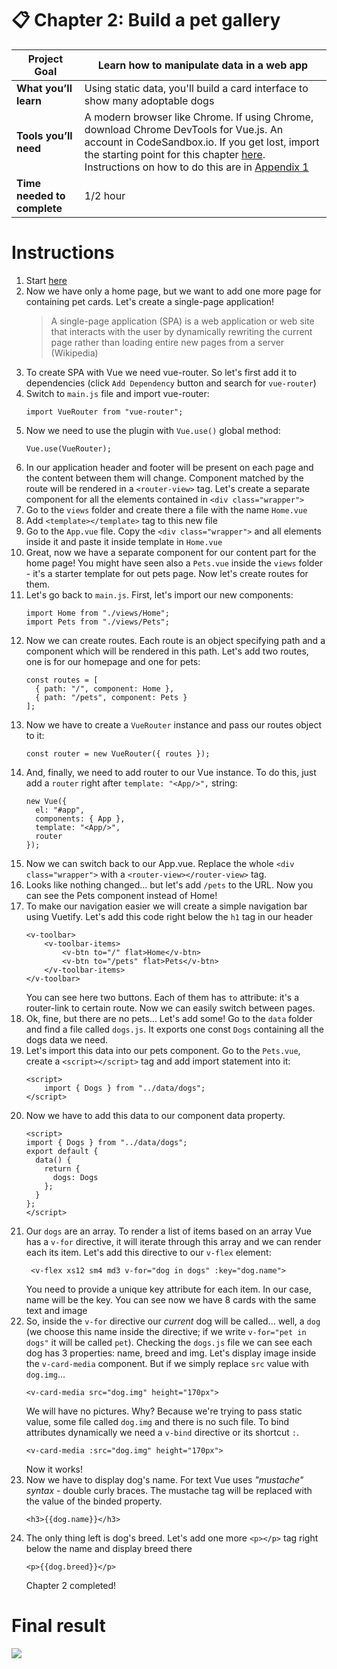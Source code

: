 # 📋 Chapter 2: Build a pet gallery

| **Project Goal** | Learn how to manipulate data in a web app                                                                                                                                   |
| --------------------------- | ------------------------------------------------------------------------------------------------------------------------------------------------------------------------------------------------ |
| **What you’ll learn**       | Using static data, you'll build a card interface to show many adoptable dogs                                                                                             |
| **Tools you’ll need**       | A modern browser like Chrome. If using Chrome, download Chrome DevTools for Vue.js. An account in CodeSandbox.io. If you get lost, import the starting point for this chapter [here](https://github.com/VueVixens/projects/tree/master/chapter-1-end). Instructions on how to do this are in [Appendix 1](appendix_1.md) |
| **Time needed to complete** | 1/2 hour                                                                                                                                                                                     |

# Instructions
1. Start [here](https://codesandbox.io/s/9yn26prmko)
2. Now we have only a home page, but we want to add one more page for containing pet cards. Let's create a single-page application!
    > A single-page application (SPA) is a web application or web site that interacts with the user by dynamically rewriting the current page rather than loading entire new pages from a server
    > (Wikipedia)
3. To create SPA with Vue we need vue-router. So let's first add it to dependencies (click `Add Dependency` button and search for `vue-router`)
4. Switch to `main.js` file and import vue-router:
    ```
    import VueRouter from "vue-router";
    ```
5. Now we need to use the plugin with `Vue.use()` global method:
    ```
    Vue.use(VueRouter);
    ```
6. In our application header and footer will be present on each page and the content between them will change. Component matched by the route will be rendered in a `<router-view>` tag. Let's create a separate component for all the elements contained in `<div class="wrapper">`
7. Go to the `views` folder and create there a file with the name `Home.vue`
8. Add `<template></template>` tag to this new file
9. Go to the `App.vue` file. Copy the `<div class="wrapper">` and all elements inside it and paste it inside template in `Home.vue`
10. Great, now we have a separate component for our content part for the home page! You might have seen also a `Pets.vue` inside the `views` folder - it's a starter template for out pets page. Now let's create routes for them.
11. Let's go back to `main.js`. First, let's import our new components:
    ```
    import Home from "./views/Home";
    import Pets from "./views/Pets";
    ```
12. Now we can create routes. Each route is an object specifying path and a component which will be rendered in this path. Let's add two routes, one is for our homepage and one for pets:
    ```
    const routes = [
      { path: "/", component: Home },
      { path: "/pets", component: Pets }
    ];
    ```
13. Now we have to create a `VueRouter` instance and pass our routes object to it:
    ```
    const router = new VueRouter({ routes });
    ```
14. And, finally, we need to add router to our Vue instance. To do this, just add a `router` right after `template: "<App/>",` string:
    ```
    new Vue({
      el: "#app",
      components: { App },
      template: "<App/>",
      router
    });
    ```
15. Now we can switch back to our App.vue. Replace the whole `<div class="wrapper">` with a `<router-view></router-view>` tag.
16. Looks like nothing changed... but let's add `/pets` to the URL. Now you can see the Pets component instead of Home!
17. To make our navigation easier we will create a simple navigation bar using Vuetify. Let's add this code right below the `h1` tag in our header
    ```
    <v-toolbar>
        <v-toolbar-items>
            <v-btn to="/" flat>Home</v-btn>
            <v-btn to="/pets" flat>Pets</v-btn>
        </v-toolbar-items>
    </v-toolbar>
    ```
    You can see here two buttons. Each of them has `to` attribute: it's a router-link to certain route. Now we can easily switch between pages.
18. Ok, fine, but there are no pets... Let's add some! Go to the `data` folder and find a file called `dogs.js`. It exports one const `Dogs` containing all the dogs data we need.
19. Let's import this data into our pets component. Go to the `Pets.vue`, create a `<script></script>` tag and add import statement into it:
    ```
    <script>
        import { Dogs } from "../data/dogs";
    </script>
    ```
20. Now we have to add this data to our component data property.
    ```
    <script>
    import { Dogs } from "../data/dogs";
    export default {
      data() {
        return {
          dogs: Dogs
        };
      }
    };
    </script>
    ```
21. Our `dogs` are an array. To render a list of items based on an array Vue has a `v-for` directive, it will iterate through this array and we can render each its item. Let's add this directive to our `v-flex` element:
    ```
     <v-flex xs12 sm4 md3 v-for="dog in dogs" :key="dog.name">
     ```
     You need to provide a unique key attribute for each item. In our case, name will be the key.
     You can see now we have 8 cards with the same text and image
22. So, inside the `v-for` directive our _current_ dog will be called... well, a `dog` (we choose this name inside the directive; if we write `v-for="pet in dogs"` it will be called `pet`). Checking the `dogs.js` file we can see each dog has 3 properties: name, breed and img. Let's display image inside the `v-card-media` component. But if we simply replace `src` value with `dog.img`...
    ```
    <v-card-media src="dog.img" height="170px">
    ```
    We will have no pictures. Why? Because we're trying to pass static value, some file called `dog.img` and there is no such file. To bind attributes dynamically we need a `v-bind` directive or its shortcut `:`.
    ```
    <v-card-media :src="dog.img" height="170px">
    ```
    Now it works!
23. Now we have to display dog's name. For text Vue uses _"mustache" syntax_ - double curly braces. The mustache tag will be replaced with the value of the binded property.
    ```
    <h3>{{dog.name}}</h3>
    ```
24. The only thing left is dog's breed. Let's add one more `<p></p>` tag right below the name and display breed there
    ```
    <p>{{dog.breed}}</p>
    ```
    Chapter 2 completed!

# Final result
![](https://i.imgur.com/c1GkkcW.png)